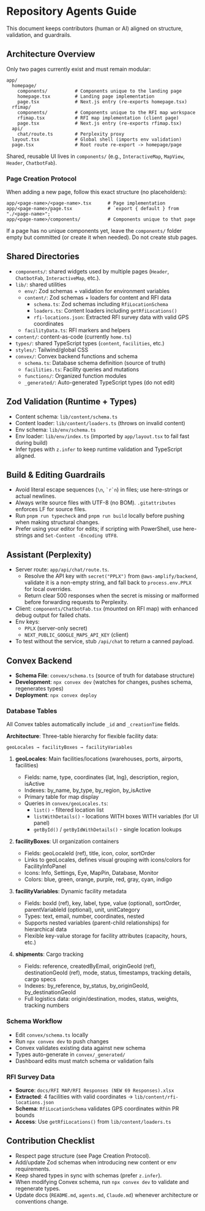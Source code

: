 # Repository Agents Guide

This document keeps contributors (human or AI) aligned on structure, validation, and guardrails.

## Architecture Overview

Only two pages currently exist and must remain modular:

```
app/
  homepage/
    components/          # Components unique to the landing page
    homepage.tsx         # Landing page implementation
    page.tsx             # Next.js entry (re-exports homepage.tsx)
  rfimap/
    components/          # Components unique to the RFI map workspace
    rfimap.tsx           # RFI map implementation (client page)
    page.tsx             # Next.js entry (re-exports rfimap.tsx)
  api/
    chat/route.ts        # Perplexity proxy
  layout.tsx             # Global shell (imports env validation)
  page.tsx               # Root route re-export -> homepage/page
```

Shared, reusable UI lives in `components/` (e.g., `InteractiveMap`, `MapView`, `Header`, `ChatbotFab`).

### Page Creation Protocol
When adding a new page, follow this exact structure (no placeholders):
```
app/<page-name>/<page-name>.tsx      # Page implementation
app/<page-name>/page.tsx             # `export { default } from "./<page-name>";`
app/<page-name>/components/          # Components unique to that page
```
If a page has no unique components yet, leave the `components/` folder empty but committed (or create it when needed). Do not create stub pages.

## Shared Directories
- `components/`: shared widgets used by multiple pages (`Header`, `ChatbotFab`, `InteractiveMap`, etc.).
- `lib/`: shared utilities
  - `env/`: Zod schemas + validation for environment variables
  - `content/`: Zod schemas + loaders for content and RFI data
    - `schema.ts`: Zod schemas including `RfiLocationSchema`
    - `loaders.ts`: Content loaders including `getRfiLocations()`
    - `rfi-locations.json`: Extracted RFI survey data with valid GPS coordinates
  - `facilityData.ts`: RFI markers and helpers
- `content/`: content-as-code (currently `home.ts`)
- `types/`: shared TypeScript types (`content`, `facilities`, etc.)
- `styles/`: Tailwind/global CSS
- `convex/`: Convex backend functions and schema
  - `schema.ts`: Database schema definition (source of truth)
  - `facilities.ts`: Facility queries and mutations
  - `functions/`: Organized function modules
  - `_generated/`: Auto-generated TypeScript types (do not edit)

## Zod Validation (Runtime + Types)
- Content schema: `lib/content/schema.ts`
- Content loader: `lib/content/loaders.ts` (throws on invalid content)
- Env schema: `lib/env/schema.ts`
- Env loader: `lib/env/index.ts` (imported by `app/layout.tsx` to fail fast during build)
- Infer types with `z.infer` to keep runtime validation and TypeScript aligned.

## Build & Editing Guardrails
- Avoid literal escape sequences (`\n`, `` `r`n ``) in files; use here-strings or actual newlines.
- Always write source files with UTF-8 (no BOM). `.gitattributes` enforces LF for source files.
- Run `pnpm run typecheck` and `pnpm run build` locally before pushing when making structural changes.
- Prefer using your editor for edits; if scripting with PowerShell, use here-strings and `Set-Content -Encoding UTF8`.

## Assistant (Perplexity)
- Server route: `app/api/chat/route.ts`.
  - Resolve the API key with `secret("PPLX")` from `@aws-amplify/backend`, validate it is a non-empty string, and fall back to `process.env.PPLX` for local overrides.
  - Return clear 500 responses when the secret is missing or malformed before forwarding requests to Perplexity.
- Client: `components/ChatbotFab.tsx` (mounted on RFI map) with enhanced debug output for failed chats.
- Env keys:
  - `PPLX` (server-only secret)
  - `NEXT_PUBLIC_GOOGLE_MAPS_API_KEY` (client)
- To test without the service, stub `/api/chat` to return a canned payload.

## Convex Backend
- **Schema File**: `convex/schema.ts` (source of truth for database structure)
- **Development**: `npx convex dev` (watches for changes, pushes schema, regenerates types)
- **Deployment**: `npx convex deploy`

### Database Tables
All Convex tables automatically include `_id` and `_creationTime` fields.

**Architecture**: Three-table hierarchy for flexible facility data:
```
geoLocales → facilityBoxes → facilityVariables
```

1. **geoLocales**: Main facilities/locations (warehouses, ports, airports, facilities)
   - Fields: name, type, coordinates {lat, lng}, description, region, isActive
   - Indexes: by_name, by_type, by_region, by_isActive
   - Primary table for map display
   - Queries in `convex/geoLocales.ts`:
     - `list()` - filtered location list
     - `listWithDetails()` - locations WITH boxes WITH variables (for UI panel)
     - `getById()` / `getByIdWithDetails()` - single location lookups

2. **facilityBoxes**: UI organization containers
   - Fields: geoLocaleId (ref), title, icon, color, sortOrder
   - Links to geoLocales, defines visual grouping with icons/colors for FacilityInfoPanel
   - Icons: Info, Settings, Eye, MapPin, Database, Monitor
   - Colors: blue, green, orange, purple, red, gray, cyan, indigo

3. **facilityVariables**: Dynamic facility metadata
   - Fields: boxId (ref), key, label, type, value (optional), sortOrder, parentVariableId (optional), unit, unitCategory
   - Types: text, email, number, coordinates, nested
   - Supports nested variables (parent-child relationships) for hierarchical data
   - Flexible key-value storage for facility attributes (capacity, hours, etc.)

4. **shipments**: Cargo tracking
   - Fields: reference, createdByEmail, originGeoId (ref), destinationGeoId (ref), mode, status, timestamps, tracking details, cargo specs
   - Indexes: by_reference, by_status, by_originGeoId, by_destinationGeoId
   - Full logistics data: origin/destination, modes, status, weights, tracking numbers

### Schema Workflow
- Edit `convex/schema.ts` locally
- Run `npx convex dev` to push changes
- Convex validates existing data against new schema
- Types auto-generate in `convex/_generated/`
- Dashboard edits must match schema or validation fails

### RFI Survey Data
- **Source**: `docs/RFI MAP/RFI Responses (NEW 69 Responses).xlsx`
- **Extracted**: 4 facilities with valid coordinates → `lib/content/rfi-locations.json`
- **Schema**: `RfiLocationSchema` validates GPS coordinates within PR bounds
- **Access**: Use `getRfiLocations()` from `lib/content/loaders.ts`

## Contribution Checklist
- Respect page structure (see Page Creation Protocol).
- Add/update Zod schemas when introducing new content or env requirements.
- Keep shared types in sync with schemas (prefer `z.infer`).
- When modifying Convex schema, run `npx convex dev` to validate and regenerate types.
- Update docs (`README.md`, `agents.md`, `Claude.md`) whenever architecture or conventions change.


